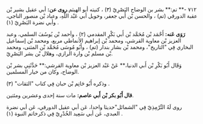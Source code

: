 ٧١٢ -** تم:** بشر بن الوضاح البَصْرِيّ (٣) ، كنيته أبو الهيثم.**روى عن:** أبي عقيل بشير بْن عقبة الدورقي (تم) ، والحسن بْن أَبي جعفر، وخويل أبي عَبْد اللَّهِ، وعباد بْن منصور الناجي، وأبي نضرة البَصْرِيّ (١) .

**رَوَى عَنه:** أَحْمَد بْن مُحَمَّد بْن أَبي بَكْرٍ المقدمي (٢) ، وأحمد بْن يُوسُفَ السلمي، وعبد العزيز بْن معاوية القرشي، ومحمد بْن إبراهيم الأنماطي مربع، ومحمد بْن إسماعيل البخاري فِي "التاريخ"، ومحمد بْن بشار بندار (تم) ، وأَبُو مُوسَى مُحَمَّد بْن المثنى، ومحمد بْن مسلم بْن وارة الرازي، وهلال بْن بشر البَصْرِيّ.

وَقَال أَبُو بَكْرِ بْن أَبي الدنيا،** عَنْ عَبْد العزيز بْن معاوية القرشي:** حَدَّثَنِي بشر بْن الوضاح، وكان من خيار المسلمين.

وذكره أَبُو حَاتِم بْن حبان فِي كتاب "الثقات" (٣) .

**قال أَبُو بكر بْن أَبي عاصم:** مات سنة إحدى وعشرين ومئتين.

روى لَهُ التِّرْمِذِيّ فِي "الشمائل"حديثا واحدا، عَن أبي عقيل الدورقي، عَن أبي نضرة العبدي، عَن أبي سَعِيد الخُدْرِيّ فِي ذكرخاتم النبوة (١) .